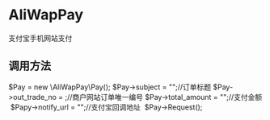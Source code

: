 # AliWapPay
支付宝手机网站支付
## 调用方法 
  $Pay = new \AliWapPay\Pay(); $Pay->subject = "";//订单标题 
  $Pay->out_trade_no = ;//商户网站订单唯一编号
  $Pay->total_amount = "";//支付金额 
  $Papy->notify_url = "";//支付宝回调地址
  $Pay->Request();



